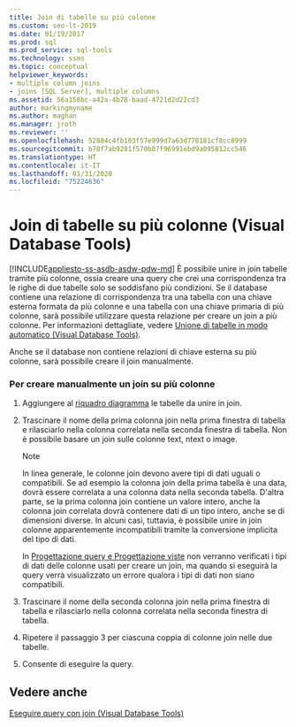 ```yaml
---
title: Join di tabelle su più colonne
ms.custom: seo-lt-2019
ms.date: 01/19/2017
ms.prod: sql
ms.prod_service: sql-tools
ms.technology: ssms
ms.topic: conceptual
helpviewer_keywords:
- multiple column joins
- joins [SQL Server], multiple columns
ms.assetid: 56a158bc-a42a-4b78-baad-4721d2d22cd3
author: markingmyname
ms.author: maghan
ms.manager: jroth
ms.reviewer: ''
ms.openlocfilehash: 52884c4fb103f57e999d7a63d770181cf8cc8999
ms.sourcegitcommit: b78f7ab9281f570b87f96991ebd9a095812cc546
ms.translationtype: HT
ms.contentlocale: it-IT
ms.lasthandoff: 01/31/2020
ms.locfileid: "75224636"
---
```

# <a name="join-tables-on-multiple-columns-visual-database-tools"></a>Join di tabelle su più colonne (Visual Database Tools)
[!INCLUDE[appliesto-ss-asdb-asdw-pdw-md](../../includes/appliesto-ss-asdb-asdw-pdw-md.md)]
È possibile unire in join tabelle tramite più colonne, ossia creare una query che crei una corrispondenza tra le righe di due tabelle solo se soddisfano più condizioni. Se il database contiene una relazione di corrispondenza tra una tabella con una chiave esterna formata da più colonne e una tabella con una chiave primaria di più colonne, sarà possibile utilizzare questa relazione per creare un join a più colonne. Per informazioni dettagliate, vedere [Unione di tabelle in modo automatico &#40;Visual Database Tools&#41;](../../ssms/visual-db-tools/join-tables-automatically-visual-database-tools.md).  
  
Anche se il database non contiene relazioni di chiave esterna su più colonne, sarà possibile creare il join manualmente.  
  
### <a name="to-manually-create-a-multicolumn-join"></a>Per creare manualmente un join su più colonne  
  
1.  Aggiungere al [riquadro diagramma](../../ssms/visual-db-tools/diagram-pane-visual-database-tools.md) le tabelle da unire in join.  
  
2.  Trascinare il nome della prima colonna join nella prima finestra di tabella e rilasciarlo nella colonna correlata nella seconda finestra di tabella. Non è possibile basare un join sulle colonne text, ntext o image.  
  
    > [!NOTE]  
    > In linea generale, le colonne join devono avere tipi di dati uguali o compatibili. Se ad esempio la colonna join della prima tabella è una data, dovrà essere correlata a una colonna data nella seconda tabella. D'altra parte, se la prima colonna join contiene un valore intero, anche la colonna join correlata dovrà contenere dati di un tipo intero, anche se di dimensioni diverse. In alcuni casi, tuttavia, è possibile unire in join colonne apparentemente incompatibili tramite la conversione implicita del tipo di dati.  
    >   
    > In [Progettazione query e Progettazione viste](../../ssms/visual-db-tools/query-and-view-designer-tools-visual-database-tools.md) non verranno verificati i tipi di dati delle colonne usati per creare un join, ma quando si eseguirà la query verrà visualizzato un errore qualora i tipi di dati non siano compatibili.  
  
3.  Trascinare il nome della seconda colonna join nella prima finestra di tabella e rilasciarlo nella colonna correlata nella seconda finestra di tabella.  
  
4.  Ripetere il passaggio 3 per ciascuna coppia di colonne join nelle due tabelle.  
  
5.  Consente di eseguire la query.  
  
## <a name="see-also"></a>Vedere anche  
[Eseguire query con join &#40;Visual Database Tools&#41;](../../ssms/visual-db-tools/query-with-joins-visual-database-tools.md)  
  
